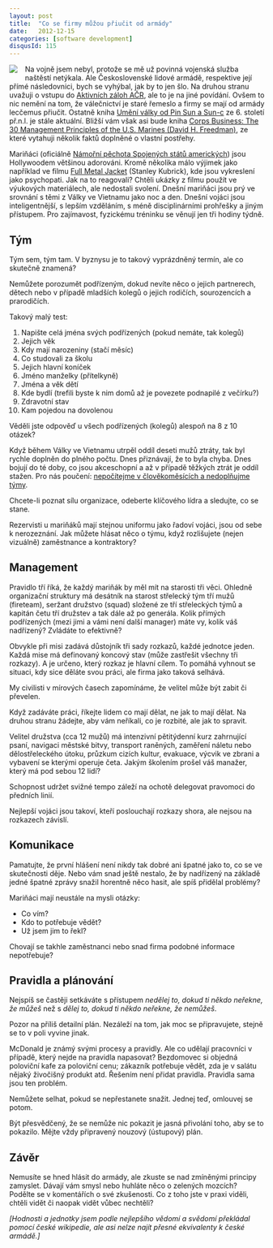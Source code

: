 ```yaml
---
layout: post
title:  "Co se firmy můžou přiučit od armády"
date:   2012-12-15
categories: [software development]
disqusId: 115
---
```

<div style="float: left; margin: 0 1em 1em 0; text-align: center;"><a href="http://www.amazon.com/gp/product/0066619793/ref=as_li_qf_sp_asin_il?ie=UTF8&camp=1789&creative=9325&creativeASIN=0066619793&linkCode=as2&tag=blog0752-20"><img border="0" src="http://ws.assoc-amazon.com/widgets/q?_encoding=UTF8&ASIN=0066619793&Format=_SL110_&ID=AsinImage&MarketPlace=US&ServiceVersion=20070822&WS=1&tag=blog0752-20" ></a><img src="http://www.assoc-amazon.com/e/ir?t=blog0752-20&l=as2&o=1&a=0066619793" width="1" height="1" border="0" alt="" style="border:none !important; margin:0px !important;" />
</div>Na vojně jsem nebyl, protože se mě už povinná vojenská služba naštěstí netýkala. Ale Československé lidové armádě, respektive její přímé následovnici, bych se vyhýbal, jak by to jen šlo. Na druhou stranu uvažuji o vstupu do <a href="http://cs.wikipedia.org/wiki/Aktivn%C3%AD_z%C3%A1loha_ozbrojen%C3%BDch_sil_%C4%8Cesk%C3%A9_republiky">Aktivních záloh AČR</a>, ale to je na jiné povídání. Ovšem to nic nemění na tom, že válečnictví je staré řemeslo a firmy se mají od armády lecčemus přiučit. Ostatně  kniha <a href="https://plus.google.com/107399094493317618479/posts/MvhTPzvwh9F">Umění války od Pin Sun a Sun-c</a> ze 6. století př.n.l. je stále aktuální. Bližší vám však asi bude kniha <a href="http://amzn.to/PE3Vkd">Corps Business: The 30 Management Principles of the U.S. Marines (David H. Freedman)</a>, ze které vytahuji několik faktů doplněné o vlastní postřehy.
<!--more-->

Mariňáci (oficiálně <a href="http://en.wikipedia.org/wiki/United_States_Marine_Corps">Námořní pěchota Spojených států amerických</a>) jsou Hollywoodem většinou adorováni. Kromě několika málo výjimek jako například ve filmu <a href="http://www.csfd.cz/film/5401-olovena-vesta/">Full Metal Jacket</a> (Stanley Kubrick), kde jsou vykreslení jako psychopati. Jak na to reagovali? Chtěli ukázky z filmu použít ve výukových materiálech, ale nedostali svolení. Dnešní mariňáci jsou prý ve srovnání s těmi z Války ve Vietnamu jako noc a den. Dnešní vojáci jsou inteligentnější, s lepším vzděláním, s méně disciplinárními prohřešky a jiným přístupem. Pro zajímavost, fyzickému tréninku se věnují jen tři hodiny týdně.

Tým
------

Tým sem, tým tam. V byznysu je to takový vyprázdněný termín, ale co skutečně znamená?

Nemůžete porozumět podřízeným, dokud nevíte něco o jejich partnerech, dětech nebo v případě mladších kolegů o jejich rodičích, sourozencích a prarodičích.

Takový malý test:

1. Napište celá jména svých podřízených (pokud nemáte, tak kolegů)
2. Jejich věk
3. Kdy mají narozeniny (stačí měsíc)
4. Co studovali za školu
5. Jejich hlavní koníček
6. Jméno manželky (přítelkyně)
7. Jména a věk dětí
8. Kde bydlí (trefili byste k nim domů až je povezete podnapilé z večírku?)
9. Zdravotní stav
10. Kam pojedou na dovolenou

Věděli jste odpověď u všech podřízených (kolegů) alespoň na 8 z 10 otázek?

Když během Války ve Vietnamu utrpěl oddíl deseti mužů ztráty, tak byl rychle doplněn do plného počtu. Dnes přiznávají, že to byla chyba. Dnes bojují do té doby, co jsou akceschopní a až v případě těžkých ztrát je oddíl stažen. Pro nás poučení: <a href="/item/105">nepočítejme v člověkoměsících a nedoplňujme týmy</a>.

Chcete-li poznat sílu organizace, odeberte klíčového lídra a sledujte, co se stane.

Rezervisti u mariňáků mají stejnou uniformu jako řadoví vojáci, jsou od sebe k nerozeznání. Jak můžete hlásat něco o týmu, když rozlišujete (nejen vizuálně) zaměstnance a kontraktory?

Management
------

Pravidlo tří říká, že každý mariňák by měl mít na starosti tři věci. Ohledně organizační struktury má desátník na starost střelecký tým tří mužů (fireteam), seržant družstvo (squad) složené ze tří střeleckých týmů a kapitán četu tří družstev a tak dále až po generála. Kolik přímých podřízených (mezi jimi a vámi není další manager) máte vy, kolik váš nadřízený? Zvládáte to efektivně?

Obvykle při misi zadává důstojník tři sady rozkazů, každé jednotce jeden. Každá mise má definovaný koncový stav (může zastřešit všechny tři rozkazy). A je určeno, který rozkaz je hlavní cílem. To pomáhá vyhnout se situaci, kdy sice děláte svou práci, ale firma jako taková selhává.

My civilisti v mírových časech zapomínáme, že velitel může být zabit či převelen.

Když zadáváte práci, říkejte lidem co mají dělat, ne jak to mají dělat. Na druhou stranu žádejte, aby vám neříkali, co je rozbité, ale jak to spravit.

Velitel družstva (cca 12 mužů) má intenzivní pětitýdenní kurz zahrnující psaní, navigaci městské bitvy, transport raněných, zaměření náletu nebo dělostřeleckého útoku, průzkum cizích kultur, evakuace, výcvik ve zbrani a vybavení se kterými operuje četa. Jakým školením prošel váš manažer, který má pod sebou 12 lidí?

Schopnost udržet svižné tempo záleží na ochotě delegovat pravomoci do předních linií.

Nejlepší vojáci jsou takoví, kteří poslouchají rozkazy shora, ale nejsou na rozkazech závislí.

Komunikace
------

Pamatujte, že první hlášení není nikdy tak dobré ani špatné jako to, co se ve skutečnosti děje. Nebo vám snad ještě nestalo, že by nadřízený na základě jedné špatné zprávy snažil horentně něco hasit, ale spíš přidělal problémy?

Mariňáci mají neustále na mysli otázky: 

* Co vím?
* Kdo to potřebuje vědět?
* Už jsem jim to řekl?

Chovají se takhle zaměstnanci nebo snad firma podobné informace nepotřebuje?

Pravidla a plánování
------

Nejspíš se častěji setkáváte s přístupem <i>nedělej to, dokud ti někdo neřekne, že můžeš</i> než s <i>dělej to, dokud ti někdo neřekne, že nemůžeš</i>.

Pozor na příliš detailní plán. Nezáleží na tom, jak moc se připravujete, stejně se to v poli vyvine jinak.

McDonald je známý svými procesy a pravidly. Ale co udělají pracovníci v případě, který nejde na pravidla napasovat? Bezdomovec si objedná poloviční kafe za poloviční cenu; zákazník potřebuje vědět, zda je v salátu nějaký živočišný produkt atd. Řešením není přidat pravidla. Pravidla sama jsou ten problém.

Nemůžete selhat, pokud se nepřestanete snažit. Jednej teď, omlouvej se potom.

Být přesvědčený, že se nemůže nic pokazit je jasná přivolání toho, aby se to pokazilo. Mějte vždy připravený nouzový (ústupový) plán.

Závěr
------

Nemusíte se hned hlásit do armády, ale zkuste se nad zmíněnými principy zamyslet. Dávají vám smysl nebo huhláte něco o zelených mozcích? Podělte se v komentářích o své zkušenosti. Co z toho jste v praxi viděli, chtěli vidět či naopak vidět vůbec nechtěli?

<i>[Hodnosti a jednotky jsem podle nejlepšího vědomí a svědomí překládal pomocí české wikipedie, ale asi nelze najít přesné ekvivalenty k české armádě.]</i>